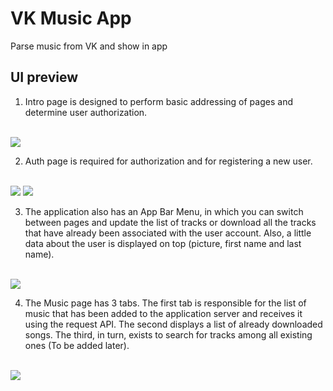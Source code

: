 # VK Music App

Parse music from VK and show in app

## UI preview
1. Intro page is designed to perform basic
 addressing of pages and determine user authorization.
 <br>
 <img src="images/intro.png">
 
2. Auth page is required for authorization and for registering a new user.
<br>
 <img src="images/login.png">
 <img src="images/reg.png">

3. The application also has an App Bar Menu, in which you can switch between pages 
and update the list of tracks or download all the tracks that have already been 
associated with the user account. Also, a little data about the user is displayed on top
(picture, first name and last name).
<br>
 <img src="images/appbar_menu.png">

4. The Music page has 3 tabs. The first tab is responsible for the list of music that has been 
added to the application server and receives it using the request API. 
The second displays a list of already downloaded songs.
The third, in turn, exists to search for tracks among all existing ones (To be added later).
<br>
 <img src="images/musiclist.png">
